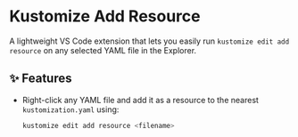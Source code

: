 # Kustomize Add Resource

A lightweight VS Code extension that lets you easily run `kustomize edit add resource` on any selected YAML file in the Explorer.

## ✨ Features

- Right-click any YAML file and add it as a resource to the nearest `kustomization.yaml` using:
  ```bash
  kustomize edit add resource <filename>
